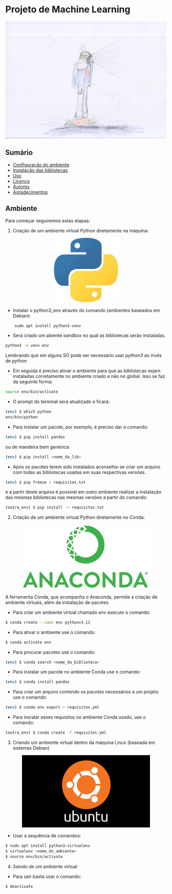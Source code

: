 # Projeto de Machine Learning

<!--![Logo do Projeto](imgs/novoAstronauta1.jpeg)-->

<p align="center">
  <img src="imgs/novoAstronauta1.jpeg" alt="Logo do Projeto" width="600">
</p>

## Sumário

- [Configuração do ambiente](#Ambiente)
- [Instalação das bibliotecas](#Bibliotecas)
- [Uso](#Uso)
- [Licença](#licença)
- [Autores](#autores)
- [Agradecimentos](#agradecimentos)

## Ambiente

Para começar seguiremos estas etapas:

1. Criação de um ambiente virtual Python diretamente na máquina:

<!--![Logo do Python](imgs/python.jpeg)-->

<p align="center">
  <img src="imgs/python.jpeg" alt="Logo do Python" width="200">
</p>

- Instalar o python3_env através do comando (ambientes baseados em Debian):

``` 
    sudo apt install python3-venv
``` 

- Será criado um abiente _sandbox_ no qual as bibliotecas serão instaladas.

```bash
python3 -m venv env
```
Lembrando que em alguns SO pode ser necessário usar _python3_ ao invés de _python_

- Em seguida é preciso ativar o ambiente para que as bibliotecas sejam instaladas corretamente no ambiente criado e não no global. Isso se faz da seguinte forma:

```bash
source env/bin/activate
```

- O prompt do terminal será atualizado e ficará:

```bash
(env) $ which python
env/bin/python
```
- Para instalar um pacote, por exemplo, é preciso dar o comando:

```bash
(env) $ pip install pandas
```

ou de mandeira bem genérica:

```bash
(env) $ pip install <nome_da_lib>
```
- Após os pacotes terem sido instalados aconselha-se criar um arquivo com todas as bibliotecas usadas em suas respectivas versões. 

```bash
(env) $ pip freeze > requisitos.txt
```
e a partir deste arquivo é possível em outro ambiente realizar a instalação das mesmas bibliotecas nas mesmas versões a partir do comando:

```bash
(outra_env) $ pip install -r requisitos.txt
```
2. Criação de um ambiente virtual Python diretamente no Conda:

<!--![Logo do Anaconda](imgs/Anaconda_Logo.png)-->

<p align="center">
  <img src="imgs/Anaconda_Logo.png" alt="Logo do Anaconda" width="400">
</p>

A ferramenta Conda, que acompanha o Anaconda, permite a criação de ambiente virtuais, além da instalação de pacotes.

- Para criar um ambiente virtual chamado *env* execute o comando:

```bash
$ conda create --name env python=3.11
``` 

- Para ativar o ambiente use o comando:

```bash
$ conda activate env
```

- Para procurar pacotes use o comando:

```bash
(env) $ conda search <nome_da_biblioteca>
```

- Para instalar um pacote no ambiente Conda use o comando:

```bash
(env) $ conda install pandas
```

- Para criar um arquivo contendo os pacotes necessários a um projeto use o comando:

```bash
(env) $ conda env export > requisitos.yml
```

- Para insralar esses requisitos no ambiente Conda usado, use o comando:

```bash
(outra_env) $ conda create -f requisitos.yml
```

3. Criando um ambiente virtual dentro da máquina Linux (baseada em sistemas Debian)
<!--![Logo do Ubuntu](imgs/ubuntu.jpg)-->

<p align="center">
  <img src="imgs/ubuntu.jpg" alt="Logo do Ubuntu" width="400">
</p>


- Usar a sequência de comandos:

```bash
$ sudo apt install python3-virtualenv
$ virtualenv <nome_do_ambiente>
$ source env/bin/activate
```

4. Saindo de um ambiente virtual 

- Para sair basta usar o comando:
```bash
$ deactivate
```

